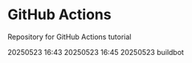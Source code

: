 # GitHub Actions
Repository for GitHub Actions tutorial

20250523 16:43
20250523 16:45
20250523 buildbot

